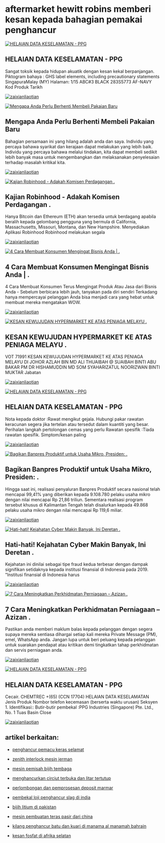 # aftermarket hewitt robins memberi kesan kepada bahagian pemakai penghancur
<a href="https://mnn.zoosnet.net/LR/Chatpre.aspx?id=MNN94995150&p=https://topgrinding.com/" target="_blank">![HELAIAN DATA KESELAMATAN - PPG](https://github.com/technlg/images/blob/main/41.jpg)</a>
## HELAIAN DATA KESELAMATAN - PPG
Sangat toksik kepada hidupan akuatik dengan kesan kekal berpanjangan. Piktogram bahaya : GHS label elements, including precautionary statements SingapuraMalay (MY) Halaman: 1/15 ABC#3 BLACK 283S5773 AF-NAVY Kod Produk Tarikh 
<a href="https://mnn.zoosnet.net/LR/Chatpre.aspx?id=MNN94995150&p=https://topgrinding.com/" target="_blank"><img src="https://github.com/technlg/images/raw/main/chat11.jpg" alt="zaixianliaotian"/></a><a href="//whatsapp.shibangsoft.com/WhatsApp.php" ><img src="https://github.com/technlg/images/raw/main/chat11.png" alt=""></a>
<a href="https://mnn.zoosnet.net/LR/Chatpre.aspx?id=MNN94995150&p=https://topgrinding.com/" target="_blank">![Mengapa Anda Perlu Berhenti Membeli Pakaian Baru](https://github.com/technlg/images/blob/main/16.jpg)</a>
## Mengapa Anda Perlu Berhenti Membeli Pakaian Baru
Bahagian persamaan ini yang hilang adalah anda dan saya. Individu yang percaya bahawa syarikat dan kerajaan dapat melakukan yang lebih baik. Individu yang percaya bahawa melalui tindakan, kita dapat membeli sedikit lebih banyak masa untuk mengembangkan dan melaksanakan penyelesaian terhadap masalah kritikal kita.
<a href="https://mnn.zoosnet.net/LR/Chatpre.aspx?id=MNN94995150&p=https://topgrinding.com/" target="_blank"><img src="https://github.com/technlg/images/raw/main/chat11.jpg" alt="zaixianliaotian"/></a><a href="//whatsapp.shibangsoft.com/WhatsApp.php" ><img src="https://github.com/technlg/images/raw/main/chat11.png" alt=""></a>
<a href="https://mnn.zoosnet.net/LR/Chatpre.aspx?id=MNN94995150&p=https://topgrinding.com/" target="_blank">![Kajian Robinhood - Adakah Komisen Perdagangan .](https://github.com/technlg/images/blob/main/26.jpg)</a>
## Kajian Robinhood - Adakah Komisen Perdagangan .
Hanya Bitcoin dan Ethereum (ETH) akan tersedia untuk berdagang apabila beralih kepada gelombang pengguna yang bermula di California, Massachusetts, Missouri, Montana, dan New Hampshire. Menyediakan Aplikasi Robinhood Robinhood melakukan segala
<a href="https://mnn.zoosnet.net/LR/Chatpre.aspx?id=MNN94995150&p=https://topgrinding.com/" target="_blank"><img src="https://github.com/technlg/images/raw/main/chat11.jpg" alt="zaixianliaotian"/></a><a href="//whatsapp.shibangsoft.com/WhatsApp.php" ><img src="https://github.com/technlg/images/raw/main/chat11.png" alt=""></a>
<a href="https://mnn.zoosnet.net/LR/Chatpre.aspx?id=MNN94995150&p=https://topgrinding.com/" target="_blank">![4 Cara Membuat Konsumen Mengingat Bisnis Anda | .](https://github.com/technlg/images/blob/main/43.jpg)</a>
## 4 Cara Membuat Konsumen Mengingat Bisnis Anda | .
4 Cara Membuat Konsumen Terus Mengingat Produk Atau Jasa dari Bisnis Anda - Sebelum berbicara lebih jauh, tanyakan pada diri sendiri Terkadang hanya mempercayai pelanggan Anda bisa menjadi cara yang hebat untuk membuat mereka mengatakan WOW. 
<a href="https://mnn.zoosnet.net/LR/Chatpre.aspx?id=MNN94995150&p=https://topgrinding.com/" target="_blank"><img src="https://github.com/technlg/images/raw/main/chat11.jpg" alt="zaixianliaotian"/></a><a href="//whatsapp.shibangsoft.com/WhatsApp.php" ><img src="https://github.com/technlg/images/raw/main/chat11.png" alt=""></a>
<a href="https://mnn.zoosnet.net/LR/Chatpre.aspx?id=MNN94995150&p=https://topgrinding.com/" target="_blank">![KESAN KEWUJUDAN HYPERMARKET KE ATAS PENIAGA MELAYU .](https://github.com/technlg/images/blob/main/10.jpg)</a>
## KESAN KEWUJUDAN HYPERMARKET KE ATAS PENIAGA MELAYU .
VOT 71991 KESAN KEWUJUDAN HYPERMARKET KE ATAS PENIAGA MELAYU DI JOHOR AZLAH BIN MD ALI THUAIBAH @ SUAIBAH BINTI ABU BAKAR PM DR HISHAMUDDIN MD SOM SYAHARIZATUL NOORIZWAN BINTI MUKTAR Jabatan
<a href="https://mnn.zoosnet.net/LR/Chatpre.aspx?id=MNN94995150&p=https://topgrinding.com/" target="_blank"><img src="https://github.com/technlg/images/raw/main/chat11.jpg" alt="zaixianliaotian"/></a><a href="//whatsapp.shibangsoft.com/WhatsApp.php" ><img src="https://github.com/technlg/images/raw/main/chat11.png" alt=""></a>
<a href="https://mnn.zoosnet.net/LR/Chatpre.aspx?id=MNN94995150&p=https://topgrinding.com/" target="_blank">![HELAIAN DATA KESELAMATAN - PPG](https://github.com/technlg/images/blob/main/29.jpg)</a>
## HELAIAN DATA KESELAMATAN - PPG
Nota kepada doktor :Rawat mengikut gejala. Hubungi pakar rawatan keracunan segera jika tertelan atau tersedut dalam kuantiti yang besar. Perihalan langkah pertolongan cemas yang perlu Rawatan spesifik :Tiada rawatan spesifik. Simptom/kesan paling
<a href="https://mnn.zoosnet.net/LR/Chatpre.aspx?id=MNN94995150&p=https://topgrinding.com/" target="_blank"><img src="https://github.com/technlg/images/raw/main/chat11.jpg" alt="zaixianliaotian"/></a><a href="//whatsapp.shibangsoft.com/WhatsApp.php" ><img src="https://github.com/technlg/images/raw/main/chat11.png" alt=""></a>
<a href="https://mnn.zoosnet.net/LR/Chatpre.aspx?id=MNN94995150&p=https://topgrinding.com/" target="_blank">![Bagikan Banpres Produktif untuk Usaha Mikro, Presiden: .](https://github.com/technlg/images/blob/main/49.jpg)</a>
## Bagikan Banpres Produktif untuk Usaha Mikro, Presiden: .
Hingga saat ini, realisasi penyaluran Banpres Produktif secara nasional telah mencapai 99,41% yang diberikan kepada 9.108.780 pelaku usaha mikro dengan nilai mencapai Rp 21,86 triliun. Sementara realisasi program tersebut khusus di Kalimantan Tengah telah disalurkan kepada 49.868 pelaku usaha mikro dengan nilai mencapai Rp 119,6 miliar.
<a href="https://mnn.zoosnet.net/LR/Chatpre.aspx?id=MNN94995150&p=https://topgrinding.com/" target="_blank"><img src="https://github.com/technlg/images/raw/main/chat11.jpg" alt="zaixianliaotian"/></a><a href="//whatsapp.shibangsoft.com/WhatsApp.php" ><img src="https://github.com/technlg/images/raw/main/chat11.png" alt=""></a>
<a href="https://mnn.zoosnet.net/LR/Chatpre.aspx?id=MNN94995150&p=https://topgrinding.com/" target="_blank">![Hati-hati! Kejahatan Cyber Makin Banyak, Ini Deretan .](https://github.com/technlg/images/blob/main/34.jpg)</a>
## Hati-hati! Kejahatan Cyber Makin Banyak, Ini Deretan .
Kejahatan ini dinilai sebagai tipe fraud kedua terbesar dengan dampak signifikan setidaknya kepada institusi finansial di Indonesia pada 2019. "Institusi finansial di Indonesia harus 
<a href="https://mnn.zoosnet.net/LR/Chatpre.aspx?id=MNN94995150&p=https://topgrinding.com/" target="_blank"><img src="https://github.com/technlg/images/raw/main/chat11.jpg" alt="zaixianliaotian"/></a><a href="//whatsapp.shibangsoft.com/WhatsApp.php" ><img src="https://github.com/technlg/images/raw/main/chat11.png" alt=""></a>
<a href="https://mnn.zoosnet.net/LR/Chatpre.aspx?id=MNN94995150&p=https://topgrinding.com/" target="_blank">![7 Cara Meningkatkan Perkhidmatan Perniagaan – Azizan .](https://github.com/technlg/images/blob/main/37.jpg)</a>
## 7 Cara Meningkatkan Perkhidmatan Perniagaan – Azizan .
Pastikan anda memberi maklum balas kepada pelanggan dengan segera supaya mereka sentiasa dihargai setiap kali mereka Private Message (PM), emel, WhatsApp anda. Jangan lupa untuk beri peluang kepada pelanggan untuk suarakan pendapat atau kritikan demi tingkatkan tahap perkhidmatan dan servis perniagaan anda.
<a href="https://mnn.zoosnet.net/LR/Chatpre.aspx?id=MNN94995150&p=https://topgrinding.com/" target="_blank"><img src="https://github.com/technlg/images/raw/main/chat11.jpg" alt="zaixianliaotian"/></a><a href="//whatsapp.shibangsoft.com/WhatsApp.php" ><img src="https://github.com/technlg/images/raw/main/chat11.png" alt=""></a>
<a href="https://mnn.zoosnet.net/LR/Chatpre.aspx?id=MNN94995150&p=https://topgrinding.com/" target="_blank">![HELAIAN DATA KESELAMATAN - PPG](https://github.com/technlg/images/blob/main/31.jpg)</a>
## HELAIAN DATA KESELAMATAN - PPG
Cecair. CHEMTREC +(65) (CCN 17704) HELAIAN DATA KESELAMATAN Jenis Produk Nombor telefon kecemasan (berserta waktu urusan) Seksyen 1. Identifikasi:: Butir-butir pembekal :PPG Industries (Singapore) Pte. Ltd., No. 1 Tuas Basin Close
<a href="https://mnn.zoosnet.net/LR/Chatpre.aspx?id=MNN94995150&p=https://topgrinding.com/" target="_blank"><img src="https://github.com/technlg/images/raw/main/chat11.jpg" alt="zaixianliaotian"/></a><a href="//whatsapp.shibangsoft.com/WhatsApp.php" ><img src="https://github.com/technlg/images/raw/main/chat11.png" alt=""></a>
## artikel berkaitan:
* [penghancur pemacu keras selamat](penghancur%20pemacu%20keras%20selamat.md)
* [zenith interlock mesin jerman](zenith%20interlock%20mesin%20jerman.md)
* [mesin pemisah bijih tembaga](mesin%20pemisah%20bijih%20tembaga.md)
* [menghancurkan circiut terbuka dan litar tertutup](menghancurkan%20circiut%20terbuka%20dan%20litar%20tertutup.md)
* [perlombongan dan pemprosesan deposit marmar](perlombongan%20dan%20pemprosesan%20deposit%20marmar.md)
* [pembekal loji penghancur slag di india](pembekal%20loji%20penghancur%20slag%20di%20india.md)
* [bijih litium di pakistan](bijih%20litium%20di%20pakistan.md)
* [mesin pembuatan teras pasir dari china](mesin%20pembuatan%20teras%20pasir%20dari%20china.md)
* [kilang penghancur batu dan kuari di manama al manamah bahrain](kilang%20penghancur%20batu%20dan%20kuari%20di%20manama%20al%20manamah%20bahrain.md)
* [kesan fosfat di afrika selatan](kesan%20fosfat%20di%20afrika%20selatan.md)
